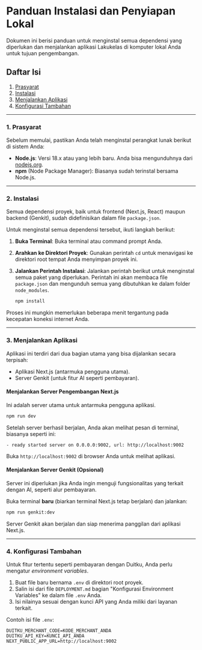 # Panduan Instalasi dan Penyiapan Lokal

Dokumen ini berisi panduan untuk menginstal semua dependensi yang diperlukan dan menjalankan aplikasi Lakukelas di komputer lokal Anda untuk tujuan pengembangan.

## Daftar Isi
1.  [Prasyarat](#1-prasyarat)
2.  [Instalasi](#2-instalasi)
3.  [Menjalankan Aplikasi](#3-menjalankan-aplikasi)
4.  [Konfigurasi Tambahan](#4-konfigurasi-tambahan)

---

### 1. Prasyarat

Sebelum memulai, pastikan Anda telah menginstal perangkat lunak berikut di sistem Anda:

-   **Node.js**: Versi 18.x atau yang lebih baru. Anda bisa mengunduhnya dari [nodejs.org](https://nodejs.org/).
-   **npm** (Node Package Manager): Biasanya sudah terinstal bersama Node.js.

---

### 2. Instalasi

Semua dependensi proyek, baik untuk frontend (Next.js, React) maupun backend (Genkit), sudah didefinisikan dalam file `package.json`.

Untuk menginstal semua dependensi tersebut, ikuti langkah berikut:

1.  **Buka Terminal**: Buka terminal atau command prompt Anda.
2.  **Arahkan ke Direktori Proyek**: Gunakan perintah `cd` untuk menavigasi ke direktori root tempat Anda menyimpan proyek ini.
3.  **Jalankan Perintah Instalasi**: Jalankan perintah berikut untuk menginstal semua paket yang diperlukan. Perintah ini akan membaca file `package.json` dan mengunduh semua yang dibutuhkan ke dalam folder `node_modules`.

    ```bash
    npm install
    ```

Proses ini mungkin memerlukan beberapa menit tergantung pada kecepatan koneksi internet Anda.

---

### 3. Menjalankan Aplikasi

Aplikasi ini terdiri dari dua bagian utama yang bisa dijalankan secara terpisah:
-   Aplikasi Next.js (antarmuka pengguna utama).
-   Server Genkit (untuk fitur AI seperti pembayaran).

#### Menjalankan Server Pengembangan Next.js

Ini adalah server utama untuk antarmuka pengguna aplikasi.

```bash
npm run dev
```

Setelah server berhasil berjalan, Anda akan melihat pesan di terminal, biasanya seperti ini:
```
- ready started server on 0.0.0.0:9002, url: http://localhost:9002
```
Buka `http://localhost:9002` di browser Anda untuk melihat aplikasi.

#### Menjalankan Server Genkit (Opsional)

Server ini diperlukan jika Anda ingin menguji fungsionalitas yang terkait dengan AI, seperti alur pembayaran.

Buka terminal **baru** (biarkan terminal Next.js tetap berjalan) dan jalankan:

```bash
npm run genkit:dev
```

Server Genkit akan berjalan dan siap menerima panggilan dari aplikasi Next.js.

---

### 4. Konfigurasi Tambahan

Untuk fitur tertentu seperti pembayaran dengan Duitku, Anda perlu mengatur *environment variables*.

1.  Buat file baru bernama `.env` di direktori root proyek.
2.  Salin isi dari file `DEPLOYMENT.md` bagian "Konfigurasi Environment Variables" ke dalam file `.env` Anda.
3.  Isi nilainya sesuai dengan kunci API yang Anda miliki dari layanan terkait.

Contoh isi file `.env`:
```
DUITKU_MERCHANT_CODE=KODE_MERCHANT_ANDA
DUITKU_API_KEY=KUNCI_API_ANDA
NEXT_PUBLIC_APP_URL=http://localhost:9002
```
